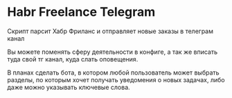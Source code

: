 # Habr Freelance Telegram
Скрипт парсит Хабр Фриланс и отправляет новые заказы в телеграм канал

Вы можете поменять сферу деятельности в конфиге, а так же вписать туда свой тг канал, куда слать оповещения.

В планах сделать бота, в котором любой пользователь может выбрать разделы, по которым хочет получать уведомения о новых задачах, либо даже можно указывать ключевые слова.
